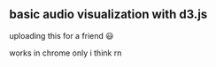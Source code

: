 ## basic audio visualization with d3.js

uploading this for a friend 😃 

works in chrome only i think rn
